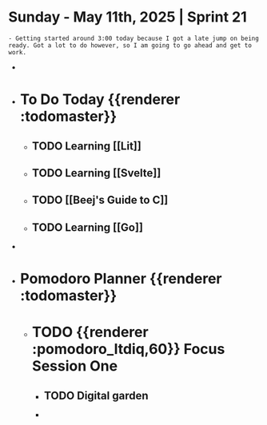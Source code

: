 # Sunday - May 11th, 2025 | Sprint 21
	- Getting started around 3:00 today because I got a late jump on being ready. Got a lot to do however, so I am going to go ahead and get to work.
-
- # To Do Today {{renderer :todomaster}}
	- ## TODO Learning [[Lit]]
	- ## TODO Learning [[Svelte]]
	- ## TODO [[Beej's Guide to C]]
	- ## TODO Learning [[Go]]
-
- # Pomodoro Planner {{renderer :todomaster}}
	- # TODO {{renderer :pomodoro_ltdiq,60}} Focus Session One
		- ## TODO Digital garden
		-